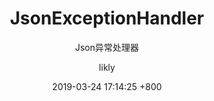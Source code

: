 ---
post: post
title: JsonExceptionHandler
subtitle: Json异常处理器
layout: post
categories: [spring]
tags: [web,exception]
menus:
    - web
    - exception
    - json-exception-handler
author: likly
date: 2019-03-24 17:14:25 +800
version: 1.0
---